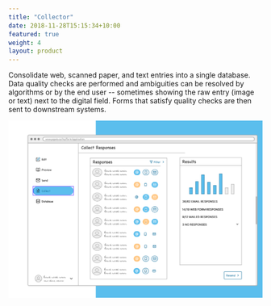 ```yaml
---
title: "Collector"
date: 2018-11-28T15:15:34+10:00
featured: true
weight: 4
layout: product
---
```


Consolidate web, scanned paper, and text entries into a single database. Data quality checks are performed and ambiguities can be resolved by algorithms or by the end user -- sometimes showing the raw entry (image or text) next to the digital field. Forms that satisfy quality checks are then sent to downstream systems.

![Form Collector](/images/illustrations/form-collector.png)